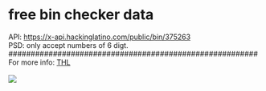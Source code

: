 # free bin checker data
API: https://x-api.hackinglatino.com/public/bin/375263 <br>
PSD: only accept numbers of 6 digt. <br>
########################################################<br>
For more info: <a href="https://t.me/THL_0x1" target="_blank" rel="noopener noreferrer">THL</a> <br>
<br>
<img src="https://i.imgur.com/lGuj0kz.png">
